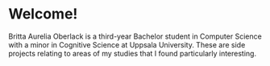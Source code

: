 # Welcome!
Britta Aurelia Oberlack is a third-year Bachelor student in Computer Science with a minor in Cognitive Science at Uppsala 
University. These are side projects relating to areas of my studies that I found particularly interesting. 
